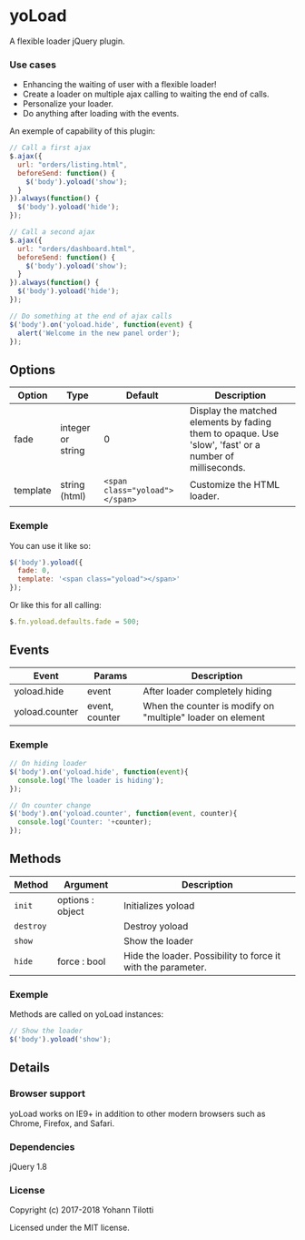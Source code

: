 # yoLoad
A flexible loader jQuery plugin.

### Use cases

* Enhancing the waiting of user with a flexible loader!
* Create a loader on multiple ajax calling to waiting the end of calls.
* Personalize your loader.
* Do anything after loading with the events.

An exemple of capability of this plugin:

```javascript
// Call a first ajax
$.ajax({
  url: "orders/listing.html",
  beforeSend: function() {
    $('body').yoload('show');
  }
}).always(function() {
  $('body').yoload('hide');
});
```
```javascript
// Call a second ajax
$.ajax({
  url: "orders/dashboard.html",
  beforeSend: function() {
    $('body').yoload('show');
  }
}).always(function() {
  $('body').yoload('hide');
});
```
```javascript
// Do something at the end of ajax calls
$('body').on('yoload.hide', function(event) {
  alert('Welcome in the new panel order');
});
```

## Options

Option | Type | Default | Description
------ | ---- | ------- | -----------
fade | integer or string | 0 | Display the matched elements by fading them to opaque. Use 'slow', 'fast' or a number of milliseconds.
template | string (html) | `<span class="yoload"></span>` | Customize the HTML loader.

### Exemple

You can use it like so:

```javascript
$('body').yoload({
  fade: 0,
  template: '<span class="yoload"></span>'
});
```

Or like this for all calling:

```javascript
$.fn.yoload.defaults.fade = 500;
```

## Events

Event | Params | Description
------ | -------- | -----------
yoload.hide | event | After loader completely hiding
yoload.counter | event, counter | When the counter is modify on "multiple" loader on element

### Exemple

```javascript
// On hiding loader
$('body').on('yoload.hide', function(event){
  console.log('The loader is hiding');
});
```
```javascript
// On counter change
$('body').on('yoload.counter', function(event, counter){
  console.log('Counter: '+counter);
});
```

## Methods

Method | Argument | Description
------ | -------- | -----------
`init` | options : object | Initializes yoload
`destroy` | | Destroy yoload
`show` | | Show the loader
`hide` | force : bool | Hide the loader. Possibility to force it with the parameter.

### Exemple

Methods are called on yoLoad instances:

```javascript
// Show the loader
$('body').yoload('show');
``` 

## Details

### Browser support

yoLoad works on IE9+ in addition to other modern browsers such as Chrome, Firefox, and Safari.


### Dependencies

jQuery 1.8


### License

Copyright (c) 2017-2018 Yohann Tilotti

Licensed under the MIT license.